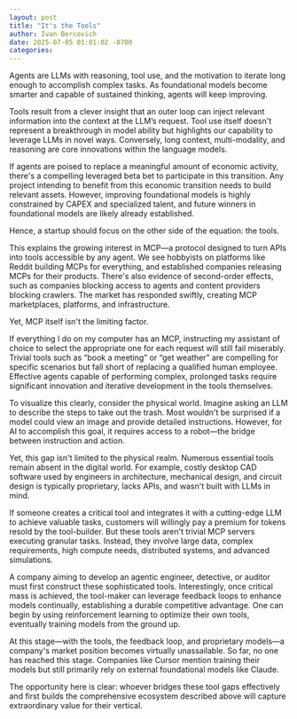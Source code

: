 ```yaml
---
layout: post
title: "It's the Tools"
author: Ivan Bercovich
date: 2025-07-05 01:01:02 -0700
categories:
---
```


Agents are LLMs with reasoning, tool use, and the motivation to iterate long enough to accomplish complex tasks. As foundational models become smarter and capable of sustained thinking, agents will keep improving.

Tools result from a clever insight that an outer loop can inject relevant information into the context at the LLM’s request. Tool use itself doesn't represent a breakthrough in model ability but highlights our capability to leverage LLMs in novel ways. Conversely, long context, multi-modality, and reasoning are core innovations within the language models.

If agents are poised to replace a meaningful amount of economic activity, there's a compelling leveraged beta bet to participate in this transition. Any project intending to benefit from this economic transition needs to build relevant assets. However, improving foundational models is highly constrained by CAPEX and specialized talent, and future winners in foundational models are likely already established.

Hence, a startup should focus on the other side of the equation: the tools.

This explains the growing interest in MCP—a protocol designed to turn APIs into tools accessible by any agent. We see hobbyists on platforms like Reddit building MCPs for everything, and established companies releasing MCPs for their products. There's also evidence of second-order effects, such as companies blocking access to agents and content providers blocking crawlers. The market has responded swiftly, creating MCP marketplaces, platforms, and infrastructure.

Yet, MCP itself isn't the limiting factor.

If everything I do on my computer has an MCP, instructing my assistant of choice to select the appropriate one for each request will still fail miserably. Trivial tools such as “book a meeting” or “get weather” are compelling for specific scenarios but fall short of replacing a qualified human employee. Effective agents capable of performing complex, prolonged tasks require significant innovation and iterative development in the tools themselves.

To visualize this clearly, consider the physical world. Imagine asking an LLM to describe the steps to take out the trash. Most wouldn't be surprised if a model could view an image and provide detailed instructions. However, for AI to accomplish this goal, it requires access to a robot—the bridge between instruction and action.

Yet, this gap isn't limited to the physical realm. Numerous essential tools remain absent in the digital world. For example, costly desktop CAD software used by engineers in architecture, mechanical design, and circuit design is typically proprietary, lacks APIs, and wasn't built with LLMs in mind.

If someone creates a critical tool and integrates it with a cutting-edge LLM to achieve valuable tasks, customers will willingly pay a premium for tokens resold by the tool-builder. But these tools aren't trivial MCP servers executing granular tasks. Instead, they involve large data, complex requirements, high compute needs, distributed systems, and advanced simulations.

A company aiming to develop an agentic engineer, detective, or auditor must first construct these sophisticated tools. Interestingly, once critical mass is achieved, the tool-maker can leverage feedback loops to enhance models continually, establishing a durable competitive advantage. One can begin by using reinforcement learning to optimize their own tools, eventually training models from the ground up.

At this stage—with the tools, the feedback loop, and proprietary models—a company's market position becomes virtually unassailable. So far, no one has reached this stage. Companies like Cursor mention training their models but still primarily rely on external foundational models like Claude.

The opportunity here is clear: whoever bridges these tool gaps effectively and first builds the comprehensive ecosystem described above will capture extraordinary value for their vertical.
